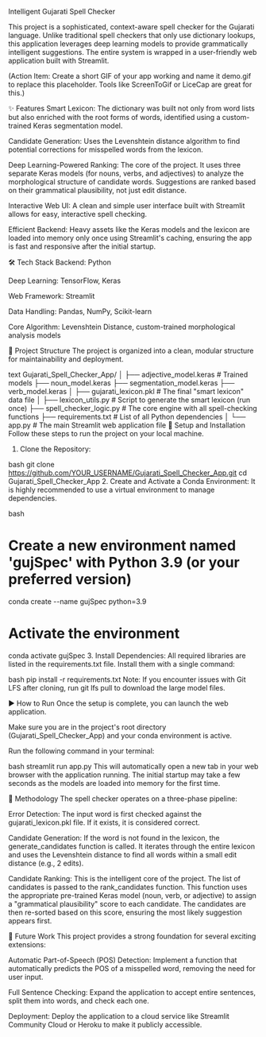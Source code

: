 Intelligent Gujarati Spell Checker

This project is a sophisticated, context-aware spell checker for the Gujarati language. Unlike traditional spell checkers that only use dictionary lookups, this application leverages deep learning models to provide grammatically intelligent suggestions. The entire system is wrapped in a user-friendly web application built with Streamlit.

(Action Item: Create a short GIF of your app working and name it demo.gif to replace this placeholder. Tools like ScreenToGif or LiceCap are great for this.)

✨ Features
Smart Lexicon: The dictionary was built not only from word lists but also enriched with the root forms of words, identified using a custom-trained Keras segmentation model.

Candidate Generation: Uses the Levenshtein distance algorithm to find potential corrections for misspelled words from the lexicon.

Deep Learning-Powered Ranking: The core of the project. It uses three separate Keras models (for nouns, verbs, and adjectives) to analyze the morphological structure of candidate words. Suggestions are ranked based on their grammatical plausibility, not just edit distance.

Interactive Web UI: A clean and simple user interface built with Streamlit allows for easy, interactive spell checking.

Efficient Backend: Heavy assets like the Keras models and the lexicon are loaded into memory only once using Streamlit's caching, ensuring the app is fast and responsive after the initial startup.

🛠️ Tech Stack
Backend: Python

Deep Learning: TensorFlow, Keras

Web Framework: Streamlit

Data Handling: Pandas, NumPy, Scikit-learn

Core Algorithm: Levenshtein Distance, custom-trained morphological analysis models

📂 Project Structure
The project is organized into a clean, modular structure for maintainability and deployment.

text
Gujarati_Spell_Checker_App/
│
├── adjective_model.keras          # Trained models
├── noun_model.keras
├── segmentation_model.keras
├── verb_model.keras
│
├── gujarati_lexicon.pkl           # The final "smart lexicon" data file
│
├── lexicon_utils.py               # Script to generate the smart lexicon (run once)
├── spell_checker_logic.py         # The core engine with all spell-checking functions
├── requirements.txt               # List of all Python dependencies
│
└── app.py                         # The main Streamlit web application file
🚀 Setup and Installation
Follow these steps to run the project on your local machine.

1. Clone the Repository:

bash
git clone https://github.com/YOUR_USERNAME/Gujarati_Spell_Checker_App.git
cd Gujarati_Spell_Checker_App
2. Create and Activate a Conda Environment:
It is highly recommended to use a virtual environment to manage dependencies.

bash
# Create a new environment named 'gujSpec' with Python 3.9 (or your preferred version)
conda create --name gujSpec python=3.9

# Activate the environment
conda activate gujSpec
3. Install Dependencies:
All required libraries are listed in the requirements.txt file. Install them with a single command:

bash
pip install -r requirements.txt
Note: If you encounter issues with Git LFS after cloning, run git lfs pull to download the large model files.

▶️ How to Run
Once the setup is complete, you can launch the web application.

Make sure you are in the project's root directory (Gujarati_Spell_Checker_App) and your conda environment is active.

Run the following command in your terminal:

bash
streamlit run app.py
This will automatically open a new tab in your web browser with the application running. The initial startup may take a few seconds as the models are loaded into memory for the first time.

🔬 Methodology
The spell checker operates on a three-phase pipeline:

Error Detection: The input word is first checked against the gujarati_lexicon.pkl file. If it exists, it is considered correct.

Candidate Generation: If the word is not found in the lexicon, the generate_candidates function is called. It iterates through the entire lexicon and uses the Levenshtein distance to find all words within a small edit distance (e.g., 2 edits).

Candidate Ranking: This is the intelligent core of the project. The list of candidates is passed to the rank_candidates function. This function uses the appropriate pre-trained Keras model (noun, verb, or adjective) to assign a "grammatical plausibility" score to each candidate. The candidates are then re-sorted based on this score, ensuring the most likely suggestion appears first.

🔮 Future Work
This project provides a strong foundation for several exciting extensions:

Automatic Part-of-Speech (POS) Detection: Implement a function that automatically predicts the POS of a misspelled word, removing the need for user input.

Full Sentence Checking: Expand the application to accept entire sentences, split them into words, and check each one.

Deployment: Deploy the application to a cloud service like Streamlit Community Cloud or Heroku to make it publicly accessible.
